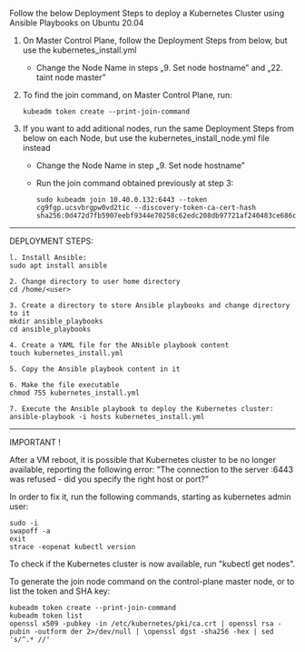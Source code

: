 Follow the below Deployment Steps to deploy a Kubernetes Cluster using Ansible Playbooks on Ubuntu 20.04

1. On Master Control Plane, follow the Deployment Steps from below, but use the kubernetes_install.yml
   	- Change the Node Name in steps „9. Set node hostname” and „22. taint node master”
   	  
3. To find the join command, on Master Control Plane, run:

       kubeadm token create --print-join-command
   
4. If you want to add aditional nodes, run the same Deployment Steps from below on each Node, but use the kubernetes_install_node.yml file instead
   	- Change the Node Name in step „9. Set node hostname”
   	- Run the join command obtained previously at step 3:
  
          sudo kubeadm join 10.40.0.132:6443 --token cg9fgp.ucsvbrgpw0vd2tic --discovery-token-ca-cert-hash sha256:0d472d7fb5907eebf9344e70258c62edc208db97721af240483ce686c8a6b5ab

   
_____________________________________________________________________________________________________________________________________________________________________________________________________________________________________________________________________

DEPLOYMENT STEPS:

    l. Install Ansible:
    sudo apt install ansible

    2. Change directory to user home directory
    cd /home/<user>
     
    3. Create a directory to store Ansible playbooks and change directory to it
    mkdir ansible_playbooks
    cd ansible_playbooks
     
    4. Create a YAML file for the ANsible playbook content
    touch kubernetes_install.yml
     
    5. Copy the Ansible playbook content in it
        
    6. Make the file executable
    chmod 755 kubernetes_install.yml
	
    7. Execute the Ansible playbook to deploy the Kubernetes cluster:
    ansible-playbook -i hosts kubernetes_install.yml
_____________________________________________________________________________________________________________________________________________________________________________________________________________________________________________________________________


IMPORTANT !

After a VM reboot, it is possible that Kubernetes cluster to be no longer available, reporting the following error:
	”The connection to the server <node>:6443 was refused - did you specify the right host or port?”

 In order to fix it, run the following commands, starting as kubernetes admin user:
 
    sudo -i
    swapoff -a
    exit
    strace -eopenat kubectl version

To check if the Kubernetes cluster is now available, run "kubectl get nodes".

To generate the join node command on the control-plane master node, or to list the token and SHA key:

    kubeadm token create --print-join-command
    kubeadm token list
    openssl x509 -pubkey -in /etc/kubernetes/pki/ca.crt | openssl rsa -pubin -outform der 2>/dev/null | \openssl dgst -sha256 -hex | sed 's/^.* //'

